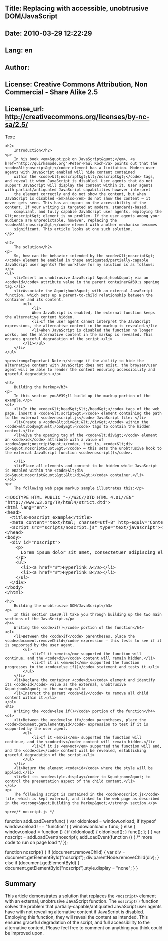 Title: Replacing <noscript> with accessible, unobtrusive DOM/JavaScript
----
Date: 2010-03-29 12:22:29
----
Lang: en
----
Author: 
----
License: Creative Commons Attribution, Non Commercial - Share Alike 2.5
----
License_url: http://creativecommons.org/licenses/by-nc-sa/2.5/
----
Text:

		
	<h2>
		Introduction</h2>
	<p>
		In his book <em>&quot;ppk on JavaScript&quot;</em>, <a href="http://quirksmode.org">Peter-Paul Koch</a> points out that the <code>&lt;noscript&gt;</code> element has a limitation. Modern user agents with JavaScript enabled will hide content contained
		within the <code>&lt;noscript&gt;&lt;/noscript&gt;</code> tags, and reveal it when JavaScript is disabled. User agents that do not support JavaScript will display the content within it. User agents with partial/antiquated JavaScript capabilities however interpret
		the element correctly and do not show the content, but when JavaScript is disabled <em>also</em> do not show the content — it never gets seen. This has an impact on the accessibility of the content. If your writing is targeted at modern, standards-based,
		compliant, and fully capable JavaScript user agents, employing the &lt;noscript&gt; element is no problem. If the user agents among your audience are unpredictable, however, replacing the <code>&lt;noscript&gt;</code> element with another mechanism becomes
		significant. This article looks at one such solution. 
	</p>
	
	<h2>
		The solution</h2>
	<p>
		So, how can the behavior intended by the <code>&lt;noscript&gt;</code> element be enabled in these antiquated/partially-capable JavaScript user agents? The workflow for my solution is as follows:</p>
	<ul>
		<li>Insert an unobtrusive JavaScript &quot;hook&quot; via an <code>id</code> attribute value in the parent container&#39;s opening tag.</li>
		<li>Associate the &quot;hook&quot; with an external JavaScript function, which sets up a parent-to-child relationship between the container and its content.
			<ul>
				<li>
				When JavaScript is enabled, the external function keeps the alternative content hidden.
				<li>If the user agent cannot interpret the JavaScript expressions, the alternative content in the markup is revealed.</li>
				<li>When JavaScript is disabled the function no longer works, and the alternative content in the markup is revealed. This ensures graceful degradation of the script.</li>
			</li></ul>
		</li>
	</ul>
	
	<p><strong>Important Note:</strong> if the ability to hide the alternative content with JavaScript does not exist, the browser/user agent will be able to render the content ensuring accessibility and graceful degradation.</p>
	
	<h3>
		Building the Markup</h3>
	<p>
		In this section you&#39;ll build up the markup portion of the example.</p>
	<ol>
		<li>In the <code>&lt;head&gt;&lt;/head&gt;</code> tags of the web page, insert a <code>&lt;script&gt;</code> element containing the path to the external <code>noscript.js</code> JavaScript file: </li>
		<li>Create a <code>&lt;div&gt;&lt;/div&gt;</code> within the <code>&lt;body&gt;&lt;/body&gt;</code> tags to contain the hidden content.</li>
		<li>Give the opening tag of the <code>&lt;div&gt;</code> element an <code>id</code> attribute with a value of <code>&quot;noscript&quot;</code>, that is, <code>&lt;div id=&quot;noscript&quot;&gt;</code> — this sets the unobtrusive hook to the external JavaScript function <code>noscript()</code>.
			
		</li>
		<li>Place all elements and content to be hidden while JavaScript is enabled within the <code>&lt;div id=&quot;noscript&quot;&gt;&lt;/div&gt;</code> container.</li>
	</ol>
	<p>
		The following web page markup sample illustrates this:</p>
<pre>
&lt;!DOCTYPE HTML PUBLIC &quot;-//W3C//DTD HTML 4.01//EN&quot;
&quot;http://www.w3.org/TR/html4/strict.dtd&quot;&gt;
&lt;html lang=&quot;en&quot;&gt;
&lt;head&gt;
  &lt;title&gt;noscript_example&lt;/title&gt;
  &lt;meta content=&quot;text/html; charset=utf-8&quot; http-equiv=&quot;Content-Type&quot;&gt;
  &lt;script src=&quot;scripts/noscript.js&quot; type=&quot;text/javascript&quot;&gt;&lt;/script&gt;
&lt;/head&gt;
&lt;body&gt;
  &lt;div id=&quot;noscript&quot;&gt;
    &lt;p&gt;
      Lorem ipsum dolor sit amet, consectetuer adipiscing elit.
    &lt;/p&gt;
    &lt;ul&gt;
      &lt;li&gt;&lt;a href=&quot;#&quot;&gt;Hyperlink A&lt;/a&gt;&lt;/li&gt;
      &lt;li&gt;&lt;a href=&quot;#&quot;&gt;Hyperlink B&lt;/a&gt;&lt;/li&gt;
    &lt;/ul&gt;
  &lt;/div&gt;
&lt;/body&gt;
&lt;/html&gt;	
</pre>
	<h3>
		Building the unobtrusive DOM/JavaScript</h3>
	<p>
		In this section I&#39;ll take you through building up the two main sections of the JavaScript.</p>
	<h4>
		Writing the <code>if()</code> portion of the function</h4>
	<ol>
		<li>Between the <code>if</code> parentheses, place the <code>document.removeChild</code> expression — this tests to see if it is supported by the user agent.
			<ul>
				<li>If it <em>is</em> supported the function will continue, and the <code>div</code> content will remain hidden.</li>
				<li>If it is <em>not</em> supported the function progresses to the <code>else if()</code> statement and tests it.</li>
			</ul>
		</li>
		<li>Declare the container <code>div</code> element and identify its <code>id</code> value as the external, unobtrusive &quot;hook&quot; to the markup.</li>
		<li>Instruct the parent <code>div</code> to remove all child content within it.</li>
	</ol>
	<h4>
		Writing the <code>else if()</code> portion of the function</h4>
	<ol>
		<li>Between the <code>else if</code> parentheses, place the <code>document.getElementById</code> expression to test if it is supported by the user agent.
			<ul>
				<li>If it <em>is</em> supported the function will continue, and the <code>div</code> content will remain hidden.</li>
				<li>If it is <em>not</em> supported the function will end, and the <code>div</code> content will be revealed, establishing graceful degradation of the script.</li>
			</ul>
		</li>
		<li>Return the element <code>id</code> where the style will be applied.</li>
		<li>Set its <code>style.display</code> to &quot;none&quot; to control the presentation aspect of the child content.</li>
	</ol>
	<p>
		The following script is contained in the <code>noscript.js</code> file, which is kept external, and linked to the web page as described in the <strong>&quot;Building the Markup&quot;</strong> section.</p>
	
	<pre>/* noscript.js */

 function addLoadEvent(func) {
    var oldonload = window.onload;
    if (typeof window.onload !== &quot;function&quot;) {
        window.onload = func;
    } else {
        window.onload = function () {
            if (oldonload) {
                oldonload();
            }
            func();
        };
    }
 }
 var noscript = addLoadEvent(noscript);
 addLoadEvent(function () { 
 /* more code to run on page load */ 
 });
 
 function noscript()
 {
   if (document.removeChild)
     {
       var div = document.getElementById(&quot;noscript&quot;);
           div.parentNode.removeChild(div);
     }
   else if (document.getElementById)
     {
       document.getElementById(&quot;noscript&quot;).style.display = &quot;none&quot;;
     }
 }
</pre>
	<h2>
		Summary</h2>
	<p>
		This article demonstrates a solution that replaces the <code>&lt;noscript&gt;</code> element with an external, unobtrusive JavaScript function. The <code>noscript()</code> function solves the problem that partially-capable/antiquated
		JavaScript user agents have with not revealing alternative content if JavaScript is disabled. Employing this function, they will reveal the content as intended. This ensures graceful degradation of the script, and full accessibility to the alternative
		content. Please feel free to comment on anything you think could be improved upon.
	</p>
